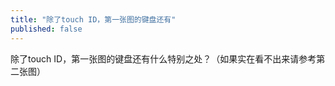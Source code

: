 ```yaml
---
title: "除了touch ID，第一张图的键盘还有"
published: false
---
```

除了touch ID，第一张图的键盘还有什么特别之处？（如果实在看不出来请参考第二张图）

